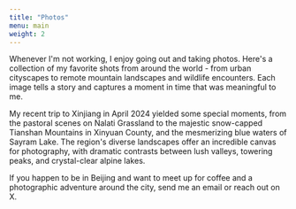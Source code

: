 ```yaml
---
title: "Photos"
menu: main
weight: 2
---
```


Whenever I'm not working, I enjoy going out and taking photos. Here's a collection of my favorite shots from around the world - from urban cityscapes to remote mountain landscapes and wildlife encounters. Each image tells a story and captures a moment in time that was meaningful to me.

My recent trip to Xinjiang in April 2024 yielded some special moments, from the pastoral scenes on Nalati Grassland to the majestic snow-capped Tianshan Mountains in Xinyuan County, and the mesmerizing blue waters of Sayram Lake. The region's diverse landscapes offer an incredible canvas for photography, with dramatic contrasts between lush valleys, towering peaks, and crystal-clear alpine lakes.

If you happen to be in Beijing and want to meet up for coffee and a photographic adventure around the city, send me an email or reach out on X. 
